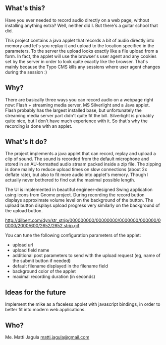 What's this?
------------

Have you ever needed to record audio directly on a web page, without installing anything extra? Well, neither did I. But there's a guitar school that did. 

This project contains a java applet that records a bit of audio directly into memory and let's you replay it and upload to the location specified in the parameters. To the server the upload looks exactly like a file upload from a form. In fact, the applet will use the browser's user agent and any cookies set by the server in order to look quite exactly like the browser. That's mainly because the Typo CMS kills any sessions where user agent changes during the session :)

Why?
----

There are basically three ways you can record audio on a webpage right now: Flash + streaming media server, MS Silverlight and a Java applet. Flash probably has the largest installed base, but unfortunately the streaming media server part didn't quite fit the bill. Silverlight is probably quite nice, but I don't have much experience with it. So that's why the recording is done with an applet.


What's it do?
----------

The project implements a java applet that can record, replay and upload a clip of sound. The sound is recorded from the default microphone and stored in an AU-formatted audio stream packed inside a zip file. The zipping is done mainly to reduce upload times on slow connections (about 2x deflate rate), but also to fit more audio into applet's memory. Though I actually never bothered to find out the maximal possible length.

The UI is implemented in beautiful engineer-designed Swing application using icons from Gnome project. During recording the record button displays approximate volume level on the background of the button. The upload button displays upload progress very similarly on the background of the upload button.

http://dilbert.com/dyn/str_strip/000000000/00000000/0000000/000000/00000/2000/600/2652/2652.strip.gif


You can tune the following configuration parameters of the applet:
* upload url
* upload field name
* additional post parameters to send with the upload request (eg, name of the submit button if needed)
* default filename displayed in the filename field
* background color of the applet
* maximal recording duration (in seconds)


Ideas for the future
---------------

Implement the mike as a faceless applet with javascript bindings, in order to better fit into modern web applications.

Who?
----

Me. Matti Jagula <matti.jagula@gmail.com>

